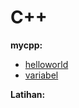 # C++

**mycpp:**
- [helloworld](https://github.com/mufHaQ/Cpp/blob/master/C%2B%2B/helloworld.cpp)
- [variabel](https://github.com/mufHaQ/Cpp/blob/master/C%2B%2B/helloworld.cpp)

**Latihan:**